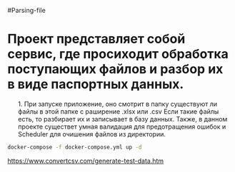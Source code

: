 #Parsing-file 

<h1>Проект представляет собой сервис, где просиходит обработка поступающих файлов и разбор их в виде паспортных данных.</h1>

<ul>1. При запуске приложение, оно смотрит в папку существуют ли файлы в этой папке с раширение .xlsx или .csv
Если такие файлы есть, то разбирает их и записывает в базу данных. Также, в данном проекте существет умная валидация 
для предотращения ошибок и Scheduler для очишения файлов из директории.</ul>

```bash
docker-compose -f docker-compose.yml up -d
```

https://www.convertcsv.com/generate-test-data.htm



